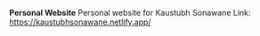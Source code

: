 **Personal Website**
Personal website for Kaustubh Sonawane
Link: https://kaustubhsonawane.netlify.app/
